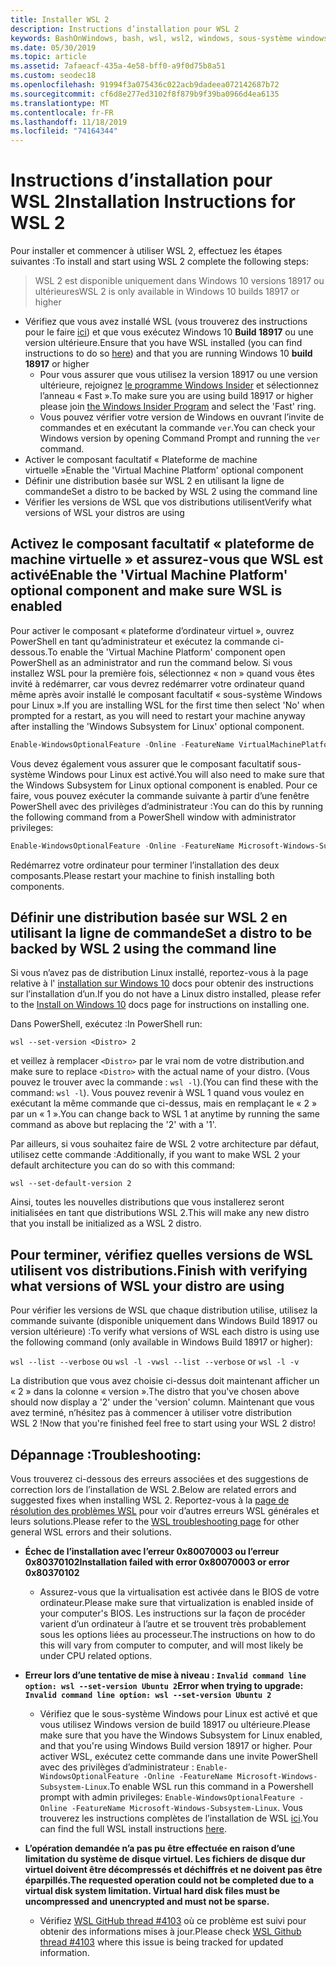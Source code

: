 ```yaml
---
title: Installer WSL 2
description: Instructions d’installation pour WSL 2
keywords: BashOnWindows, bash, wsl, wsl2, windows, sous-système windows pour linux, sous-système windows, ubuntu, debian, suse, windows 10, installation
ms.date: 05/30/2019
ms.topic: article
ms.assetid: 7afaeacf-435a-4e58-bff0-a9f0d75b8a51
ms.custom: seodec18
ms.openlocfilehash: 91994f3a075436c022acb9dadeea072142687b72
ms.sourcegitcommit: cf6d8e277ed3102f8f879b9f39ba0966d4ea6135
ms.translationtype: MT
ms.contentlocale: fr-FR
ms.lasthandoff: 11/18/2019
ms.locfileid: "74164344"
---
```

# <a name="installation-instructions-for-wsl-2"></a><span data-ttu-id="be93f-104">Instructions d’installation pour WSL 2</span><span class="sxs-lookup"><span data-stu-id="be93f-104">Installation Instructions for WSL 2</span></span>

<span data-ttu-id="be93f-105">Pour installer et commencer à utiliser WSL 2, effectuez les étapes suivantes :</span><span class="sxs-lookup"><span data-stu-id="be93f-105">To install and start using WSL 2 complete the following steps:</span></span>

> <span data-ttu-id="be93f-106">WSL 2 est disponible uniquement dans Windows 10 versions 18917 ou ultérieures</span><span class="sxs-lookup"><span data-stu-id="be93f-106">WSL 2 is only available in Windows 10 builds 18917 or higher</span></span>

- <span data-ttu-id="be93f-107">Vérifiez que vous avez installé WSL (vous trouverez des instructions pour le faire [ici](./install-win10.md)) et que vous exécutez Windows 10 **Build 18917** ou une version ultérieure.</span><span class="sxs-lookup"><span data-stu-id="be93f-107">Ensure that you have WSL installed (you can find instructions to do so [here](./install-win10.md)) and that you are running Windows 10 **build 18917** or higher</span></span>
   - <span data-ttu-id="be93f-108">Pour vous assurer que vous utilisez la version 18917 ou une version ultérieure, rejoignez [le programme Windows Insider](https://insider.windows.com/en-us/) et sélectionnez l’anneau « Fast ».</span><span class="sxs-lookup"><span data-stu-id="be93f-108">To make sure you are using build 18917 or higher please join [the Windows Insider Program](https://insider.windows.com/en-us/) and select the 'Fast' ring.</span></span> 
   - <span data-ttu-id="be93f-109">Vous pouvez vérifier votre version de Windows en ouvrant l’invite de commandes et en exécutant la commande `ver`.</span><span class="sxs-lookup"><span data-stu-id="be93f-109">You can check your Windows version by opening Command Prompt and running the `ver` command.</span></span>
- <span data-ttu-id="be93f-110">Activer le composant facultatif « Plateforme de machine virtuelle »</span><span class="sxs-lookup"><span data-stu-id="be93f-110">Enable the 'Virtual Machine Platform' optional component</span></span>
- <span data-ttu-id="be93f-111">Définir une distribution basée sur WSL 2 en utilisant la ligne de commande</span><span class="sxs-lookup"><span data-stu-id="be93f-111">Set a distro to be backed by WSL 2 using the command line</span></span>
- <span data-ttu-id="be93f-112">Vérifier les versions de WSL que vos distributions utilisent</span><span class="sxs-lookup"><span data-stu-id="be93f-112">Verify what versions of WSL your distros are using</span></span>

## <a name="enable-the-virtual-machine-platform-optional-component-and-make-sure-wsl-is-enabled"></a><span data-ttu-id="be93f-113">Activez le composant facultatif « plateforme de machine virtuelle » et assurez-vous que WSL est activé</span><span class="sxs-lookup"><span data-stu-id="be93f-113">Enable the 'Virtual Machine Platform' optional component and make sure WSL is enabled</span></span>

<span data-ttu-id="be93f-114">Pour activer le composant « plateforme d’ordinateur virtuel », ouvrez PowerShell en tant qu’administrateur et exécutez la commande ci-dessous.</span><span class="sxs-lookup"><span data-stu-id="be93f-114">To enable the 'Virtual Machine Platform' component open PowerShell as an administrator and run the command below.</span></span> <span data-ttu-id="be93f-115">Si vous installez WSL pour la première fois, sélectionnez « non » quand vous êtes invité à redémarrer, car vous devrez redémarrer votre ordinateur quand même après avoir installé le composant facultatif « sous-système Windows pour Linux ».</span><span class="sxs-lookup"><span data-stu-id="be93f-115">If you are installing WSL for the first time then select 'No' when prompted for a restart, as you will need to restart your machine anyway after installing the 'Windows Subsystem for Linux' optional component.</span></span>

```powershell
Enable-WindowsOptionalFeature -Online -FeatureName VirtualMachinePlatform
```

<span data-ttu-id="be93f-116">Vous devez également vous assurer que le composant facultatif sous-système Windows pour Linux est activé.</span><span class="sxs-lookup"><span data-stu-id="be93f-116">You will also need to make sure that the Windows Subsystem for Linux optional component is enabled.</span></span> <span data-ttu-id="be93f-117">Pour ce faire, vous pouvez exécuter la commande suivante à partir d’une fenêtre PowerShell avec des privilèges d’administrateur :</span><span class="sxs-lookup"><span data-stu-id="be93f-117">You can do this by running the following command from a PowerShell window with administrator privileges:</span></span> 

```powershell
Enable-WindowsOptionalFeature -Online -FeatureName Microsoft-Windows-Subsystem-Linux
```

<span data-ttu-id="be93f-118">Redémarrez votre ordinateur pour terminer l’installation des deux composants.</span><span class="sxs-lookup"><span data-stu-id="be93f-118">Please restart your machine to finish installing both components.</span></span>


## <a name="set-a-distro-to-be-backed-by-wsl-2-using-the-command-line"></a><span data-ttu-id="be93f-119">Définir une distribution basée sur WSL 2 en utilisant la ligne de commande</span><span class="sxs-lookup"><span data-stu-id="be93f-119">Set a distro to be backed by WSL 2 using the command line</span></span>

<span data-ttu-id="be93f-120">Si vous n’avez pas de distribution Linux installé, reportez-vous à la page relative à l' [installation sur Windows 10](./install-win10.md#install-your-linux-distribution-of-choice) docs pour obtenir des instructions sur l’installation d’un.</span><span class="sxs-lookup"><span data-stu-id="be93f-120">If you do not have a Linux distro installed, please refer to the [Install on Windows 10](./install-win10.md#install-your-linux-distribution-of-choice) docs page for instructions on installing one.</span></span> 

<span data-ttu-id="be93f-121">Dans PowerShell, exécutez :</span><span class="sxs-lookup"><span data-stu-id="be93f-121">In PowerShell run:</span></span>

`wsl --set-version <Distro> 2`

<span data-ttu-id="be93f-122">et veillez à remplacer `<Distro>` par le vrai nom de votre distribution.</span><span class="sxs-lookup"><span data-stu-id="be93f-122">and make sure to replace `<Distro>` with the actual name of your distro.</span></span> <span data-ttu-id="be93f-123">(Vous pouvez le trouver avec la commande : `wsl -l`).</span><span class="sxs-lookup"><span data-stu-id="be93f-123">(You can find these with the command: `wsl -l`).</span></span> <span data-ttu-id="be93f-124">Vous pouvez revenir à WSL 1 quand vous voulez en exécutant la même commande que ci-dessus, mais en remplaçant le « 2 » par un « 1 ».</span><span class="sxs-lookup"><span data-stu-id="be93f-124">You can change back to WSL 1 at anytime by running the same command as above but replacing the '2' with a '1'.</span></span>

<span data-ttu-id="be93f-125">Par ailleurs, si vous souhaitez faire de WSL 2 votre architecture par défaut, utilisez cette commande :</span><span class="sxs-lookup"><span data-stu-id="be93f-125">Additionally, if you want to make WSL 2 your default architecture you can do so with this command:</span></span>

`wsl --set-default-version 2`

<span data-ttu-id="be93f-126">Ainsi, toutes les nouvelles distributions que vous installerez seront initialisées en tant que distributions WSL 2.</span><span class="sxs-lookup"><span data-stu-id="be93f-126">This will make any new distro that you install be initialized as a WSL 2 distro.</span></span>

## <a name="finish-with-verifying-what-versions-of-wsl-your-distro-are-using"></a><span data-ttu-id="be93f-127">Pour terminer, vérifiez quelles versions de WSL utilisent vos distributions.</span><span class="sxs-lookup"><span data-stu-id="be93f-127">Finish with verifying what versions of WSL your distro are using</span></span>

<span data-ttu-id="be93f-128">Pour vérifier les versions de WSL que chaque distribution utilise, utilisez la commande suivante (disponible uniquement dans Windows Build 18917 ou version ultérieure) :</span><span class="sxs-lookup"><span data-stu-id="be93f-128">To verify what versions of WSL each distro is using use the following command (only available in Windows Build 18917 or higher):</span></span>

<span data-ttu-id="be93f-129">`wsl --list --verbose` ou `wsl -l -v`</span><span class="sxs-lookup"><span data-stu-id="be93f-129">`wsl --list --verbose` or `wsl -l -v`</span></span>

<span data-ttu-id="be93f-130">La distribution que vous avez choisie ci-dessus doit maintenant afficher un « 2 » dans la colonne « version ».</span><span class="sxs-lookup"><span data-stu-id="be93f-130">The distro that you've chosen above should now display a '2' under the 'version' column.</span></span> <span data-ttu-id="be93f-131">Maintenant que vous avez terminé, n’hésitez pas à commencer à utiliser votre distribution WSL 2 !</span><span class="sxs-lookup"><span data-stu-id="be93f-131">Now that you're finished feel free to start using your WSL 2 distro!</span></span> 

## <a name="troubleshooting"></a><span data-ttu-id="be93f-132">Dépannage :</span><span class="sxs-lookup"><span data-stu-id="be93f-132">Troubleshooting:</span></span> 

<span data-ttu-id="be93f-133">Vous trouverez ci-dessous des erreurs associées et des suggestions de correction lors de l’installation de WSL 2.</span><span class="sxs-lookup"><span data-stu-id="be93f-133">Below are related errors and suggested fixes when installing WSL 2.</span></span> <span data-ttu-id="be93f-134">Reportez-vous à la [page de résolution des problèmes WSL](troubleshooting.md) pour voir d’autres erreurs WSL générales et leurs solutions.</span><span class="sxs-lookup"><span data-stu-id="be93f-134">Please refer to the [WSL troubleshooting page](troubleshooting.md) for other general WSL errors and their solutions.</span></span>

* <span data-ttu-id="be93f-135">**Échec de l’installation avec l’erreur 0x80070003 ou l’erreur 0x80370102**</span><span class="sxs-lookup"><span data-stu-id="be93f-135">**Installation failed with error 0x80070003 or error 0x80370102**</span></span>
    * <span data-ttu-id="be93f-136">Assurez-vous que la virtualisation est activée dans le BIOS de votre ordinateur.</span><span class="sxs-lookup"><span data-stu-id="be93f-136">Please make sure that virtualization is enabled inside of your computer's BIOS.</span></span> <span data-ttu-id="be93f-137">Les instructions sur la façon de procéder varient d’un ordinateur à l’autre et se trouvent très probablement sous les options liées au processeur.</span><span class="sxs-lookup"><span data-stu-id="be93f-137">The instructions on how to do this will vary from computer to computer, and will most likely be under CPU related options.</span></span>
   
* <span data-ttu-id="be93f-138">**Erreur lors d’une tentative de mise à niveau : `Invalid command line option: wsl --set-version Ubuntu 2`**</span><span class="sxs-lookup"><span data-stu-id="be93f-138">**Error when trying to upgrade: `Invalid command line option: wsl --set-version Ubuntu 2`**</span></span>
    * <span data-ttu-id="be93f-139">Vérifiez que le sous-système Windows pour Linux est activé et que vous utilisez Windows version de build 18917 ou ultérieure.</span><span class="sxs-lookup"><span data-stu-id="be93f-139">Please make sure that you have the Windows Subsystem for Linux enabled, and that you're using Windows Build version 18917 or higher.</span></span> <span data-ttu-id="be93f-140">Pour activer WSL, exécutez cette commande dans une invite PowerShell avec des privilèges d’administrateur : `Enable-WindowsOptionalFeature -Online -FeatureName Microsoft-Windows-Subsystem-Linux`.</span><span class="sxs-lookup"><span data-stu-id="be93f-140">To enable WSL run this command in a Powershell prompt with admin privileges: `Enable-WindowsOptionalFeature -Online -FeatureName Microsoft-Windows-Subsystem-Linux`.</span></span> <span data-ttu-id="be93f-141">Vous trouverez les instructions complètes de l’installation de WSL [ici](./install-win10.md).</span><span class="sxs-lookup"><span data-stu-id="be93f-141">You can find the full WSL install instructions [here](./install-win10.md).</span></span>

* <span data-ttu-id="be93f-142">**L’opération demandée n’a pas pu être effectuée en raison d’une limitation du système de disque virtuel. Les fichiers de disque dur virtuel doivent être décompressés et déchiffrés et ne doivent pas être éparpillés.**</span><span class="sxs-lookup"><span data-stu-id="be93f-142">**The requested operation could not be completed due to a virtual disk system limitation. Virtual hard disk files must be uncompressed and unencrypted and must not be sparse.**</span></span>
    * <span data-ttu-id="be93f-143">Vérifiez [WSL GitHub thread #4103](https://github.com/microsoft/WSL/issues/4103) où ce problème est suivi pour obtenir des informations mises à jour.</span><span class="sxs-lookup"><span data-stu-id="be93f-143">Please check [WSL Github thread #4103](https://github.com/microsoft/WSL/issues/4103) where this issue is being tracked for updated information.</span></span>